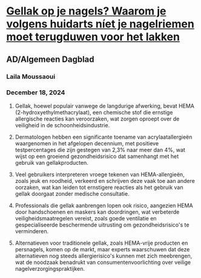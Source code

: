 # [Gellak op je nagels? Waarom je volgens huidarts níet je nagelriemen moet terugduwen voor het lakken](https://advance.lexis.com/api/document?collection=news&id=urn:contentItem:6DNX-7FD3-RRW5-N29N-00000-00&context=1519360)
## AD/Algemeen Dagblad
### Laila Moussaoui
### December 18, 2024

1. Gellak, hoewel populair vanwege de langdurige afwerking, bevat HEMA (2-hydroxyethylmethacrylaat), een chemische stof die ernstige allergische reacties kan veroorzaken, wat zorgen oproept over de veiligheid in de schoonheidsindustrie.

2. Dermatologen hebben een significante toename van acrylaatallergieën waargenomen in het afgelopen decennium, met positieve testpercentages die zijn gestegen van 2,3% naar meer dan 4%, wat wijst op een groeiend gezondheidsrisico dat samenhangt met het gebruik van gellakproducten.

3. Veel gebruikers interpreteren vroege tekenen van HEMA-allergieën, zoals jeuk en roodheid, verkeerd en schrijven deze vaak toe aan andere oorzaken, wat kan leiden tot ernstigere reacties als het gebruik van gellak doorgaat zonder medische consultatie.

4. Professionals die gellak aanbrengen lopen ook risico, aangezien HEMA door handschoenen en maskers kan doordringen, wat verbeterde veiligheidsmaatregelen vereist, zoals goede ventilatie en gespecialiseerde beschermende uitrusting om gezondheidsrisico's te verminderen.

5. Alternatieven voor traditionele gellak, zoals HEMA-vrije producten en persnagels, komen op de markt, maar experts waarschuwen dat deze alternatieven nog steeds allergierisico's kunnen met zich meebrengen, wat de noodzaak benadrukt van consumentenvoorlichting over veilige nagelverzorgingspraktijken.